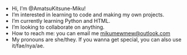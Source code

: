 - Hi, I’m @AmatsuKitsune-Miku!
- I’m interested in learning to code and making my own projects.
- I’m currently learning Python and HTML.
- I’m looking to collaborate on anything.
- How to reach me: you can email me mikumewmew@outlook.com
- My pronouns are she/they. If you wanna get special, you can also use it/fae/nya/ae.

